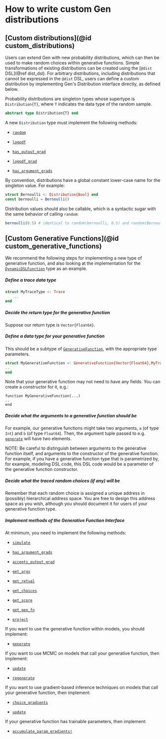 # How to write custom Gen distributions

## [Custom distributions](@id custom_distributions)

Users can extend Gen with new probability distributions, which can then be used
to make random choices within generative functions. Simple transformations of
existing distributions can be created using the [`@dist` DSL](@ref dist_dsl).
For arbitrary distributions, including distributions that cannot be expressed
in the `@dist` DSL, users can define a custom distribution by implementing
Gen's Distribution interface directly, as defined below.

Probability distributions are singleton types whose supertype is `Distribution{T}`, where `T` indicates the data type of the random sample.

```julia
abstract type Distribution{T} end
```

A new `Distribution` type must implement the following methods:

- [`random`](@ref)

- [`logpdf`](@ref)

- [`has_output_grad`](@ref)

- [`logpdf_grad`](@ref)

- [`has_argument_grads`](@ref)


By convention, distributions have a global constant lower-case name for the singleton value.
For example:

```julia
struct Bernoulli <: Distribution{Bool} end
const bernoulli = Bernoulli()
```
Distribution values should also be callable, which is a syntactic sugar with the same behavior of calling `random`:

```julia
bernoulli(0.5) # identical to random(bernoulli, 0.5) and random(Bernoulli(), 0.5)
```

## [Custom Generative Functions](@id custom_generative_functions)

We recommend the following steps for implementing a new type of generative function, and also looking at the implementation for the [`DynamicDSLFunction`](@ref) type as an example.

##### Define a trace data type
```julia
struct MyTraceType <: Trace
    ..
end
```

##### Decide the return type for the generative function
Suppose our return type is `Vector{Float64}`.

##### Define a data type for your generative function
This should be a subtype of [`GenerativeFunction`](@ref), with the appropriate type parameters.
```julia
struct MyGenerativeFunction <: GenerativeFunction{Vector{Float64},MyTraceType}
..
end
```
Note that your generative function may not need to have any fields.
You can create a constructor for it, e.g.:
```
function MyGenerativeFunction(...)
..
end
```

##### Decide what the arguments to a generative function should be
For example, our generative functions might take two arguments, `a` (of type `Int`) and `b` (of type `Float64`).
Then, the argument tuple passed to e.g. [`generate`](@ref) will have two elements.

NOTE: Be careful to distinguish between arguments to the generative function itself, and arguments to the constructor of the generative function.
For example, if you have a generative function type that is parametrized by, for example, modeling DSL code, this DSL code would be a parameter of the generative function constructor.

##### Decide what the traced random choices (if any) will be
Remember that each random choice is assigned a unique address in (possibly) hierarchical address space.
You are free to design this address space as you wish, although you should document it for users of your generative function type.

##### Implement methods of the Generative Function Interface

At minimum, you need to implement the following methods:

- [`simulate`](@ref)

- [`has_argument_grads`](@ref)

- [`accepts_output_grad`](@ref)

- [`get_args`](@ref)

- [`get_retval`](@ref)

- [`get_choices`](@ref)

- [`get_score`](@ref)

- [`get_gen_fn`](@ref)

- [`project`](@ref)

If you want to use the generative function within models, you should implement:

- [`generate`](@ref)

If you want to use MCMC on models that call your generative function, then implement:

- [`update`](@ref)

- [`regenerate`](@ref)

If you want to use gradient-based inference techniques on models that call your generative function, then implement:

- [`choice_gradients`](@ref)

- [`update`](@ref)

If your generative function has trainable parameters, then implement:

- [`accumulate_param_gradients!`](@ref)


